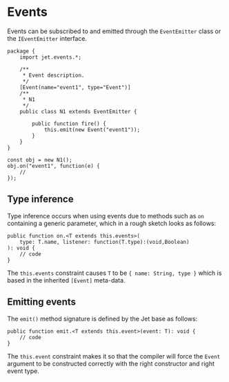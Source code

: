 # Events

Events can be subscribed to and emitted through the `EventEmitter` class or the `IEventEmitter` interface.

```jet
package {
    import jet.events.*;

    /**
     * Event description.
     */
    [Event(name="event1", type="Event")]
    /**
     * N1
     */
    public class N1 extends EventEmitter {

        public function fire() {
            this.emit(new Event("event1"));
        }
    }
}

const obj = new N1();
obj.on("event1", function(e) {
    //
});
```

## Type inference

Type inference occurs when using events due to methods such as `on` containing a generic parameter, which in a rough sketch looks as follows:

```jet
public function on.<T extends this.events>(
    type: T.name, listener: function(T.type):(void,Boolean)
): void {
    // code
}
```

The `this.events` constraint causes `T` to be `{ name: String, type }` which is based in the inherited `[Event]` meta-data.

## Emitting events

The `emit()` method signature is defined by the Jet base as follows:

```jet
public function emit.<T extends this.event>(event: T): void {
    // code
}
```

The `this.event` constraint makes it so that the compiler will force the `Event` argument to be constructed correctly with the right constructor and right event type.